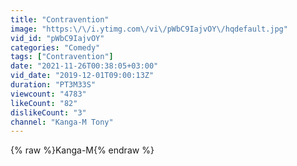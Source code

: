 ```yaml
---
title: "Contravention"
image: "https:\/\/i.ytimg.com\/vi\/pWbC9IajvOY\/hqdefault.jpg"
vid_id: "pWbC9IajvOY"
categories: "Comedy"
tags: ["Contravention"]
date: "2021-11-26T00:38:05+03:00"
vid_date: "2019-12-01T09:00:13Z"
duration: "PT3M33S"
viewcount: "4783"
likeCount: "82"
dislikeCount: "3"
channel: "Kanga-M Tony"
---
```

{% raw %}Kanga-M{% endraw %}
